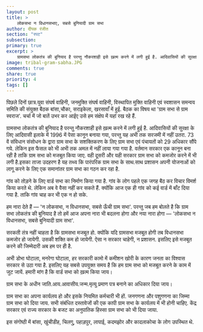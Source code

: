 ```yaml
---
layout: post
title: >
    लोकसभा न विधानसभाए, सबसे बुनियादी ग्राम सभा
author: दीपक रंजीत
section: "रपट"
subsection:
primary: true
excerpt: >
    ग्रामसभा लोकतंत्र की बुनियाद है परन्तु नौकरशाही इसे ख़त्म करने में लगी हुई है. आदिवासियों की सुरक्षा के लिए आदिवासी इलाके में 1996 में पेसा कानून बनाया गया, परन्तु यह अभी तक सरजमी में नहीं उतरा. 73 वें संविधान संसोधन के द्वारा ग्राम सभा के सशक्तिकरण के लिए ग्राम सभा एवं पंचायतों को 29 अधिकार सौंपे गये.
image: tribal-gram-sabha.JPG
comments: true
share: true
priority: 4
tags: []
---
```


पिछले दिनों छात्र.युवा संघर्ष वाहिनी, जनमुक्ति संघर्ष वाहिनी, विस्थापित मुक्ति वाहिनी एवं स्वशासन समन्वय समिति की संयुक्त बैठक बांसा,चौका, सराइकेला, खरसावाँ में हुई. बैठक का विषय था 'ग्राम सभा से ग्राम स्वराज'. चर्चा में जो बातें उभर कर आईए उसे हम संक्षेप में यहां रख रहे हैं.

ग्रामसभा लोकतंत्र की बुनियाद है परन्तु नौकरशाही इसे ख़त्म करने में लगी हुई है. आदिवासियों की सुरक्षा के लिए आदिवासी इलाके में 1996 में पेसा कानून बनाया गया, परन्तु यह अभी तक सरजमी में नहीं उतरा. 73 वें संविधान संसोधन के द्वारा ग्राम सभा के सशक्तिकरण के लिए ग्राम सभा एवं पंचायतों को 29 अधिकार सौंपे गये. लेकिन इस फैसल को भी अभी तक अमल में नहीं लाया गया गया है. वर्तमान सरकार एक कानून बना रही है ताकि ग्राम सभा को मजबूत किया जाए. वही दूसरी और यही सरकार ग्राम सभा को कमजोर करने में भी लगी है.इसका ताजा उदहरण है यह तथ्य कि पारंपरिक ग्राम सभा के साथ.साथ प्रशासन अपनी योजनाओं को लागू करने के लिए एक समानांतर ग्राम सभा का गठन कर रहा है.

गांव को तोड़ने के लिए वार्ड सभा का निर्माण किया गया है. गांव के लोग पहले एक जगह बैठ कर विचार विमर्श किया करते थे. लेकिन अब वे वैसा नहीं कर सकते हैं. क्योंकि आज एक ही गांव को कई वार्ड में बाँट दिया गया है. ताकि गांव चाह कर भी एक न हो सके.

हम नारा देते हैं — 'न लोकसभा, न विधानसभा, सबसे ऊँची ग्राम सभा'. परन्तु जब हम बोलते है कि ग्राम सभा लोकतंत्र की बुनियाद है तो हमें आज अपना नारा भी बदलना होगा और नया नारा  होगा —  'लोकसभा न विधानसभा, सबसे बुनियादी ग्राम सभा'.

सरकती तंत्र नहीं चाहता है कि ग्रामसभा मजबूत हो. क्योंकि यदि ग्रामसभा मजबूत होगी तब विधानसभा कमजोर हो जायेगी. उसकी शक्ति कम हो जायेगी. ऐसा न सरकार चाहेगी, न प्रशासन. इसलिए इसे मजबूत करने की जिम्मेदारी अब हम पर ही है.

अभी डोभा घोटाला, मनरेगा घोटाला, हर सरकारी कामो में कमीशन खोरी के कारण जनता का विश्वास सरकार से उठा गया है. इसलिए यह सबसे उपयुक्त समय है कि हम ग्राम सभा को मजबूत करने के काम में जुट जायें. हमारी मांग है कि वार्ड सभा को ख़त्म किया जाय।

ग्राम सभा के अधीन जाति.आय.आवासीय.जन्म.मृत्यु प्रमाण पत्र बनाने का अधिकार दिया जाय।

ग्राम सभा का अपना कार्यलय हो और इसके नियमित कर्मचारी भी हों. जनगणना और पशुगणना का जिम्मा ग्राम सभा को दिया जाय. सभी संबंधित दस्तावेजों की एक कापी ग्राम सभा के कार्यलय में भी होनी चाहिए. केंद्र सरकार एवं राज्य सरकार के बजट का अनुपातिक हिस्सा ग्राम सभा को भी दिया जाया.

इस संगोष्ठी में बांसा, खुंचीडीह, चिलगु, पहाड़पुर, लापाई, कदमझोर और कादलाकोचा के लोग उपस्थित थे.